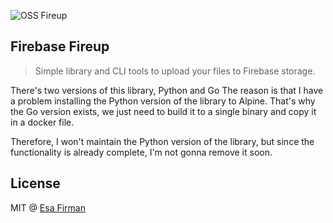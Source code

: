 ![OSS Fireup](https://user-images.githubusercontent.com/1691440/126067630-ac91d5ea-fbe0-4088-981a-87c7b3c94efd.gif)

## Firebase Fireup 

> Simple library and CLI tools to upload your files to Firebase storage.

There's two versions of this library, Python and Go
The reason is that I have a problem installing the Python version of the library to Alpine. That's why the Go version
exists, we just need to build it to a single binary and copy it in a docker file.

Therefore, I won't maintain the Python version of the library, but since the functionality is already complete, I'm not gonna remove it soon.

## License 

MIT @ [Esa Firman](https://github.com/esafirm)
